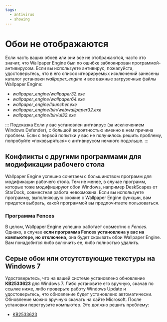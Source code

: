 ```yaml
---
tags:
  - antivirus
  - showing
---
```


# Обои не отображаются

Если часть ваших обоев или они все не отображаются, часто это значит, что Wallpaper Engine был по ошибке заблокирован программой-антивирусом. Если вы используете антивирус, пожалуйста, удостоверьтесь, что в его список игнорируемых исключений занесены каталог установки *wallpaper_engine* и все важные загрузочные файлы Wallpaper Engine:

* *wallpaper_engine/wallpaper32.exe*
* *wallpaper_engine/wallpaper64.exe*
* *wallpaper_engine/launcher.exe*
* *wallpaper_engine/bin/webwallpaper32.exe*
* *wallpaper_engine/bin/ui32.exe*

::: Подсказка Если у вас установлен антивирус (за исключением Windows Defender), с большой вероятностью именно в нем причина проблем. Если с первой попытки у вас не получилось решить проблему, попробуйте «поковыряться» с антивирусом немного подольше.
:::

## Конфликты с другими программами для модификации рабочего стола

Wallpaper Engine успешно сочетаем с большинством программ для модификации рабочего стола. Тем не менее, в случае программ, которые тоже модифицируют обои Windows, например DeskScapes от StarDock, совместная работа невозможна. Если вы используете программу, выполняющую схожие с Wallpaper Engine функции, вам придется выбрать, какой программой вы предпочитаете пользоваться.

### Программа Fences

В целом, Wallpaper Engine успешно работает совместно с *Fences*. Однако, в случае **если программа Fences установлена у вас на компьютере, но отключена**, она будет скрывать обои Wallpaper Engine. Вам понадобится либо включить ее, либо полностью удалить.

## Серые обои или отсутствующие текстуры на Windows 7

Удостоверьтесь, что на вашей системе установлено обновление **KB2533623** для Windows 7. Либо установите его вручную, скачав по ссылке ниже, либо проверьте работу Windows Update и удостоверьтесь, что обновление будет установлено автоматически. Обновление можно вручную скачать на сайте Microsoft. После установки перегрузите компьютер. Это должно решить проблему:

* [KB2533623](https://support.microsoft.com/en-us/help/2533623/microsoft-security-advisory-insecure-library-loading-could-allow-remot)